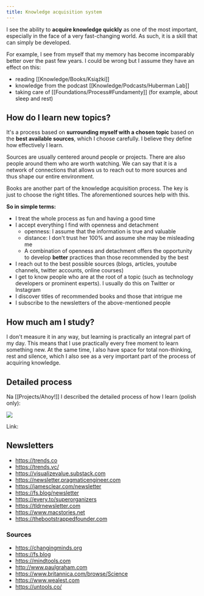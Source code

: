 ```yaml
---
title: Knowledge acquisition system
---
```


I see the ability to **acquire knowledge quickly** as one of the most important, especially in the face of a very fast-changing world. As such, it is a skill that can simply be developed.

For example, I see from myself that my memory has become incomparably better over the past few years. I could be wrong but I assume they have an effect on this:
- reading [[Knowledge/Books/Książki]]
- knowledge from the podcast [[Knowledge/Podcasts/Huberman Lab]]
- taking care of [[Foundations/Process#Fundamenty]] (for example, about sleep and rest)

## How do I learn new topics?
It's a process based on **surrounding myself with a chosen topic** based on the **best available sources**, which I choose carefully. I believe they define how effectively I learn.

Sources are usually centered around people or projects. There are also people around them who are worth watching. We can say that it is a network of connections that allows us to reach out to more sources and thus shape our entire environment.

Books are another part of the knowledge acquisition process. The key is just to choose the right titles. The aforementioned sources help with this.

**So in simple terms:** 
- I treat the whole process as fun and having a good time
- I accept everything I find with openness and detachment
	- openness: I assume that the information is true and valuable
	- distance: I don't trust her 100% and assume she may be misleading me
	- A combination of openness and detachment offers the opportunity to develop **better** practices than those recommended by the best
- I reach out to the best possible sources (blogs, articles, youtube channels, twitter accounts, online courses)
- I get to know people who are at the root of a topic (such as technology developers or prominent experts). I usually do this on Twitter or Instagram
- I discover titles of recommended books and those that intrigue me
- I subscribe to the newsletters of the above-mentioned people

## How much am I study?
I don't measure it in any way, but learning is practically an integral part of my day. This means that I use practically every free moment to learn something new. At the same time, I also have space for total non-thinking, rest and silence, which I also see as a very important part of the process of acquiring knowledge.

## Detailed process
Na [[Projects/Ahoy!]] I described the detailed process of how I learn (polish only):

![](https://space.overment.com/Screen-Shot-2022-05-02-17-34-46-wwzjR/Screen-Shot-2022-05-02-17-34-46.png)

Link: [](https://community.ahoy.so/c/podziel-sie-wiedza-a4965c/jak-sie-ucze)

## Newsletters
- https://trends.co
- https://trends.vc/
- https://visualizevalue.substack.com
- https://newsletter.pragmaticengineer.com
- https://jamesclear.com/newsletter
- https://fs.blog/newsletter
- https://every.to/superorganizers
- https://tldrnewsletter.com
- https://www.macstories.net
- https://thebootstrappedfounder.com

### Sources
- https://changingminds.org
- https://fs.blog
- https://mindtools.com
- http://www.paulgraham.com
- https://www.britannica.com/browse/Science
- https://www.wealest.com
- https://untools.co/
